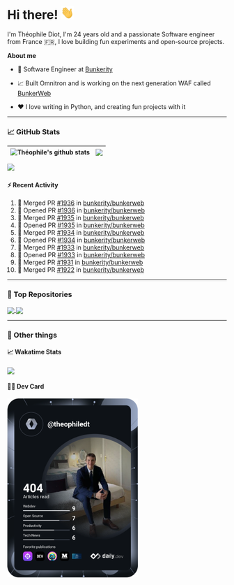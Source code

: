 # Hi there! <img src="./wave.gif" width="30px" height="30px" />

I'm Théophile Diot, I'm 24 years old and a passionate Software engineer from France 🇫🇷, I love building fun experiments and open-source projects.

**About me**

- 💼 Software Engineer at [Bunkerity](https://www.bunkerity.com/)

- 📈 Built Omnitron and is working on the next generation WAF called [BunkerWeb](https://www.bunkerweb.io)

- ❤️ I love writing in Python, and creating fun projects with it

---

### 📈 GitHub Stats

| <img align="center" src="https://github-readme-stats.vercel.app/api?username=TheophileDiot&show_icons=true&include_all_commits=true&theme=algolia&hide_border=true&rank_icon=github" alt="Théophile's github stats" /> | <img align="center" src="https://github-readme-stats.vercel.app/api/top-langs/?username=TheophileDiot&layout=compact&theme=algolia&hide_border=true" /> |
| ---------------------------------------------------------------------------------------------------------------------------------------------------------------------------------------------------------------------- | ------------------------------------------------------------------------------------------------------------------------------------------------------- |

![](https://github-readme-activity-graph.vercel.app/graph?username=TheophileDiot&theme=tokyo-night)

#### :zap: Recent Activity

<!--START_SECTION:activity-->
1. 🎉 Merged PR [#1936](https://github.com/bunkerity/bunkerweb/pull/1936) in [bunkerity/bunkerweb](https://github.com/bunkerity/bunkerweb)
2. 💪 Opened PR [#1936](https://github.com/bunkerity/bunkerweb/pull/1936) in [bunkerity/bunkerweb](https://github.com/bunkerity/bunkerweb)
3. 🎉 Merged PR [#1935](https://github.com/bunkerity/bunkerweb/pull/1935) in [bunkerity/bunkerweb](https://github.com/bunkerity/bunkerweb)
4. 💪 Opened PR [#1935](https://github.com/bunkerity/bunkerweb/pull/1935) in [bunkerity/bunkerweb](https://github.com/bunkerity/bunkerweb)
5. 🎉 Merged PR [#1934](https://github.com/bunkerity/bunkerweb/pull/1934) in [bunkerity/bunkerweb](https://github.com/bunkerity/bunkerweb)
6. 💪 Opened PR [#1934](https://github.com/bunkerity/bunkerweb/pull/1934) in [bunkerity/bunkerweb](https://github.com/bunkerity/bunkerweb)
7. 🎉 Merged PR [#1933](https://github.com/bunkerity/bunkerweb/pull/1933) in [bunkerity/bunkerweb](https://github.com/bunkerity/bunkerweb)
8. 💪 Opened PR [#1933](https://github.com/bunkerity/bunkerweb/pull/1933) in [bunkerity/bunkerweb](https://github.com/bunkerity/bunkerweb)
9. 🎉 Merged PR [#1931](https://github.com/bunkerity/bunkerweb/pull/1931) in [bunkerity/bunkerweb](https://github.com/bunkerity/bunkerweb)
10. 🎉 Merged PR [#1922](https://github.com/bunkerity/bunkerweb/pull/1922) in [bunkerity/bunkerweb](https://github.com/bunkerity/bunkerweb)
<!--END_SECTION:activity-->

---

### 🔧 Top Repositories

<a href="https://github.com/bunkerity/bunkerweb">
  <img align="center" src="https://github-readme-stats.vercel.app/api/pin/?username=Bunkerity&repo=bunkerweb&theme=algolia" />
</a>
<a href="https://github.com/TheophileDiot/Omnitron">
  <img align="center" src="https://github-readme-stats.vercel.app/api/pin/?username=TheophileDiot&repo=Omnitron&theme=algolia" />
</a>

---

### 🎉 Other things

#### 📈 Wakatime Stats

<a href="https://wakatime.com/@theophile_bunkerity">
  <img align="center" src="https://github-readme-stats.vercel.app/api/wakatime?username=3aa5ce41-c253-43d9-8441-a721e446a45f&layout=compact&theme=algolia" />
</a>

#### 👨‍💻 Dev Card

<a href="https://app.daily.dev/TheophileDt">
  <img src="./devcard.svg" width="300" alt="Théophile Diot's Dev Card"/>
</a>
